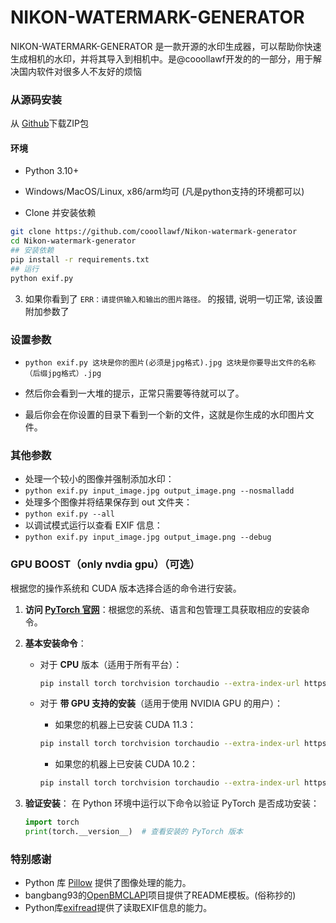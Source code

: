 # NIKON-WATERMARK-GENERATOR
NIKON-WATERMARK-GENERATOR 是一款开源的水印生成器，可以帮助你快速生成相机的水印，并将其导入到相机中。是@cooollawf开发的的一部分，用于解决国内软件对很多人不友好的烦恼







### 从源码安装

从 [Github](https://github.com/cooollawf/Nikon-watermark-generator)下载ZIP包 


#### 环境

- Python 3.10+
- Windows/MacOS/Linux, x86/arm均可 (凡是python支持的环境都可以)


- Clone 并安装依赖

```bash
git clone https://github.com/cooollawf/Nikon-watermark-generator
cd Nikon-watermark-generator
## 安装依赖
pip install -r requirements.txt
## 运行
python exif.py
```

3. 如果你看到了 `ERR：请提供输入和输出的图片路径。` 的报错, 说明一切正常, 该设置附加参数了

### 设置参数

- `python exif.py 这块是你的图片(必须是jpg格式).jpg 这块是你要导出文件的名称（后缀jpg格式）.jpg`

- 然后你会看到一大堆的提示，正常只需要等待就可以了。

- 最后你会在你设置的目录下看到一个新的文件，这就是你生成的水印图片文件。

### 其他参数
- 处理一个较小的图像并强制添加水印：
- `python exif.py input_image.jpg output_image.png --nosmalladd`
- 处理多个图像并将结果保存到 out 文件夹：
- `python exif.py --all`
- 以调试模式运行以查看 EXIF 信息：
- `python exif.py input_image.jpg output_image.png --debug`

### GPU BOOST（only nvdia gpu）（可选）


根据您的操作系统和 CUDA 版本选择合适的命令进行安装。

1. **访问 [PyTorch 官网](https://pytorch.org/)**：根据您的系统、语言和包管理工具获取相应的安装命令。

2. **基本安装命令**：
   - 对于 **CPU** 版本（适用于所有平台）：
     ```bash
     pip install torch torchvision torchaudio --extra-index-url https://download.pytorch.org/whl/cpu
     ```

   - 对于 **带 GPU 支持的安装**（适用于使用 NVIDIA GPU 的用户）：
     - 如果您的机器上已安装 CUDA 11.3：
     ```bash
     pip install torch torchvision torchaudio --extra-index-url https://download.pytorch.org/whl/cu113
     ```
     - 如果您的机器上已安装 CUDA 10.2：
     ```bash
     pip install torch torchvision torchaudio --extra-index-url https://download.pytorch.org/whl/cu102
     ```

3. **验证安装**：
   在 Python 环境中运行以下命令以验证 PyTorch 是否成功安装：
   ```python
   import torch
   print(torch.__version__)  # 查看安装的 PyTorch 版本
### 特别感谢
- Python 库 [Pillow](https://github.com/python-pillow/Pillow) 提供了图像处理的能力。
- bangbang93的[OpenBMCLAPI](https://github.com/bangbang93/OpenBMCLAPI)项目提供了README模板。(俗称抄的)
- Python库[exifread](https://github.com/ianare/exif-py)提供了读取EXIF信息的能力。